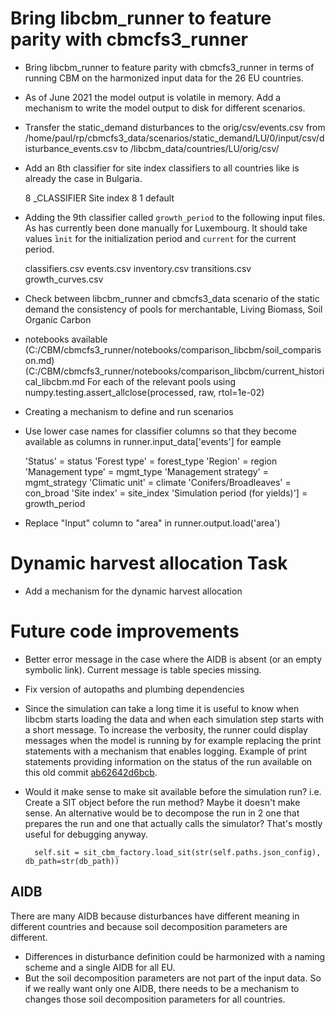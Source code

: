# Bring libcbm_runner to feature parity with cbmcfs3_runner

- Bring libcbm_runner to feature parity with cbmcfs3_runner in terms of running CBM on
  the harmonized input data for the 26 EU countries.

- As of June 2021 the model output is volatile in memory. Add a mechanism to write the
  model output to disk for different scenarios.

- Transfer the static_demand disturbances to the orig/csv/events.csv
  from
  /home/paul/rp/cbmcfs3_data/scenarios/static_demand/LU/0/input/csv/disturbance_events.csv
  to /libcbm_data/countries/LU/orig/csv/

* Add an 8th classifier for site index classifiers to all countries like is already the
  case in Bulgaria.

  8	_CLASSIFIER	Site index
  8	1 default

- Adding the 9th classifier called `growth_period` to the following input files. As has
  currently been done manually for Luxembourg. It should take values ̀`init` for the
  initialization period and `current` for the current period.

    classifiers.csv
    events.csv
    inventory.csv
    transitions.csv
    growth_curves.csv

- Check between libcbm_runner and cbmcfs3_data scenario of the static demand the
  consistency of pools for merchantable, Living Biomass, Soil Organic Carbon

- notebooks available
  (C:/CBM/cbmcfs3_runner/notebooks/comparison_libcbm/soil_comparison.md)
  (C:/CBM/cbmcfs3_runner/notebooks/comparison_libcbm/current_historical_libcbm.md
  For each of the relevant pools using
  numpy.testing.assert_allclose(processed, raw, rtol=1e-02)

- Creating a mechanism to define and run scenarios

- Use lower case names for classifier columns
   so that they become available as columns in 
   runner.input_data['events'] for eample

     'Status' =  status
     'Forest type' =  forest_type
     'Region' =  region
     'Management type' = mgmt_type
     'Management strategy' = mgmt_strategy
     'Climatic unit' = climate
     'Conifers/Broadleaves' = con_broad
     'Site index' = site_index
     'Simulation period (for yields)'] = growth_period

- Replace "Input" column to "area" in runner.output.load('area')


# Dynamic harvest allocation Task

- Add a mechanism for the dynamic harvest allocation


# Future code improvements

- Better error message in the case where the AIDB is absent (or an empty symbolic link).
  Current message is table species missing.

- Fix version of autopaths and plumbing dependencies

- Since the simulation can take a long time it is useful to know when libcbm starts
  loading the data and when each simulation step starts with a short message. To
  increase the verbosity, the runner could display messages when the model is running by
  for example replacing the print statements with a mechanism that enables logging.
  Example of print statements providing information on the status of the run available
  on this old commit
  [ab62642d6bcb](https://gitlab.com/bioeconomy/libcbm/libcbm_runner/-/commit/ab62642d6bcb13e88f79973814f9a4735f7a2cbf).

- Would it make sense to make sit available before the simulation run?  i.e. Create a
  SIT object before the run method? Maybe it doesn't make sense. An alternative would be
  to decompose the run in 2 one that prepares the run and one that actually calls the
  simulator? That's mostly useful for debugging anyway.

        self.sit = sit_cbm_factory.load_sit(str(self.paths.json_config), db_path=str(db_path))

## AIDB

There are many AIDB because disturbances have different meaning in different countries
and because soil decomposition parameters are different.

- Differences in disturbance definition could be harmonized with a naming scheme and a
  single AIDB for all EU.
- But the soil decomposition parameters are not part of the input data. So if we really
  want only one AIDB, there needs to be a mechanism to changes those soil decomposition
  parameters for all countries.




